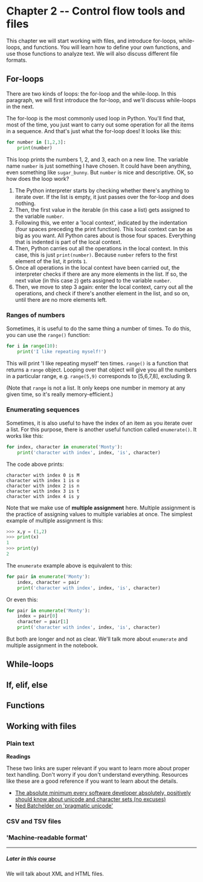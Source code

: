 # Chapter 2 -- Control flow tools and files

This chapter we will start working with files, and introduce for-loops, while-loops, and functions.
You will learn how to define your own functions, and use those functions to analyze
text. We will also discuss different file formats.

## For-loops
There are two kinds of loops: the for-loop and the while-loop.
In this paragraph, we will first introduce the for-loop, and we'll discuss while-loops in the next.

The for-loop is the most commonly used loop in Python. You'll find that, most of the
time, you just want to carry out some operation for all the items in a sequence.
And that's just what the for-loop does! It looks like this:

```python
for number in [1,2,3]:
    print(number)
```

This loop prints the numbers 1, 2, and 3, each on a new line. The variable name
`number` is just something I have chosen. It could have been anything, even something
like `sugar_bunny`. But `number` is nice and descriptive. OK, so how does the loop work?

1. The Python interpreter starts by checking whether there's anything to iterate over.
    If the list is empty, it just passes over the for-loop and does nothing.
2. Then, the first value in the iterable (in this case a list) gets assigned to the
variable `number`.
3. Following this, we enter a 'local context', indicated by the indentation (four spaces
    preceding the print function). This local context can be as big as you want. All Python
    cares about is those four spaces. Everything that is indented is part of the local context.
4. Then, Python carries out all the operations in the local context. In this case,
    this is just `print(number)`. Because `number` refers to the first element of the list,
    it prints `1`.
5. Once all operations in the local context have been carried out, the interpreter
    checks if there are any more elements in the list. If so, the next value (in this case `2`)
    gets assigned to the variable `number`.
6. Then, we move to step 3 again: enter the local context, carry out all the operations,
    and check if there's another element in the list, and so on, until there are no more
    elements left.

### Ranges of numbers

Sometimes, it is useful to do the same thing a number of times. To do this, you
can use the `range()` function:

```python
for i in range(10):
    print('I like repeating myself!')
```

This will print 'I like repeating myself' ten times. `range()` is a function that
returns a `range` object. Looping over that object will give you all the numbers in
a particular range, e.g. `range(5,9)` corresponds to [5,6,7,8], excluding 9.

(Note that `range` is not a list. It only keeps one number in memory at any given time,
    so it's really memory-efficient.)

### Enumerating sequences
Sometimes, it is also useful to have the index of an item as you iterate over a list.
For this purpose, there is another useful function called `enumerate()`. It works like this:

```python
for index, character in enumerate('Monty'):
    print('character with index', index, 'is', character)
```

The code above prints:

    character with index 0 is M
    character with index 1 is o
    character with index 2 is n
    character with index 3 is t
    character with index 4 is y

Note that we make use of **multiple assignment** here. Multiple assignment
is the practice of assigning values to multiple variables at once. The simplest example of
multiple assignment is this:

```python
>>> x,y = (1,2)
>>> print(x)
1
>>> print(y)
2
```

The `enumerate` example above is equivalent to this:

```python
for pair in enumerate('Monty'):
    index, character = pair
    print('character with index', index, 'is', character)
```

Or even this:

```python
for pair in enumerate('Monty'):
    index = pair[0]
    character = pair[1]
    print('character with index', index, 'is', character)
```

But both are longer and not as clear. We'll talk more about `enumerate` and multiple
assignment in the notebook.

## While-loops

## If, elif, else

## Functions

## Working with files

### Plain text

**Readings**

These two links are super relevant if you want to learn more about proper text
handling. Don't worry if you don't understand everything. Resources like these
are a good reference if you want to learn about the details.

* [The absolute minimum every software developer absolutely, positively should know about unicode and character sets (no excuses)](http://www.joelonsoftware.com/articles/Unicode.html)
* [Ned Batchelder on 'pragmatic unicode'](http://nedbatchelder.com/text/unipain.html)

### CSV and TSV files

### 'Machine-readable format'

--------------------
##### Later in this course

We will talk about XML and HTML files.
